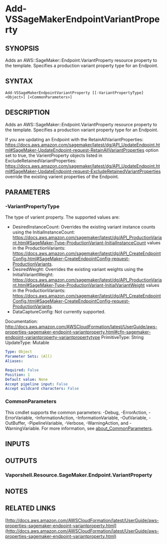 # Add-VSSageMakerEndpointVariantProperty

## SYNOPSIS
Adds an AWS::SageMaker::Endpoint.VariantProperty resource property to the template.
Specifies a production variant property type for an Endpoint.

## SYNTAX

```
Add-VSSageMakerEndpointVariantProperty [[-VariantPropertyType] <Object>] [<CommonParameters>]
```

## DESCRIPTION
Adds an AWS::SageMaker::Endpoint.VariantProperty resource property to the template.
Specifies a production variant property type for an Endpoint.

If you are updating an Endpoint with the RetainAllVariantProperties: https://docs.aws.amazon.com/sagemaker/latest/dg/API_UpdateEndpoint.html#SageMaker-UpdateEndpoint-request-RetainAllVariantProperties option set to true, the VarientProperty objects listed in ExcludeRetainedVariantProperties: https://docs.aws.amazon.com/sagemaker/latest/dg/API_UpdateEndpoint.html#SageMaker-UpdateEndpoint-request-ExcludeRetainedVariantProperties override the existing varient properties of the Endpoint.

## PARAMETERS

### -VariantPropertyType
The type of varient property.
The supported values are:
+ DesiredInstanceCount: Overrides the existing variant instance counts using the InitialInstanceCount: https://docs.aws.amazon.com/sagemaker/latest/dg/API_ProductionVariant.html#SageMaker-Type-ProductionVariant-InitialInstanceCount values in the ProductionVariants: https://docs.aws.amazon.com/sagemaker/latest/dg/API_CreateEndpointConfig.html#SageMaker-CreateEndpointConfig-request-ProductionVariants.
+ DesiredWeight: Overrides the existing variant weights using the InitialVariantWeight: https://docs.aws.amazon.com/sagemaker/latest/dg/API_ProductionVariant.html#SageMaker-Type-ProductionVariant-InitialVariantWeight values in the ProductionVariants: https://docs.aws.amazon.com/sagemaker/latest/dg/API_CreateEndpointConfig.html#SageMaker-CreateEndpointConfig-request-ProductionVariants.
+ DataCaptureConfig: Not currently supported.

Documentation: http://docs.aws.amazon.com/AWSCloudFormation/latest/UserGuide/aws-properties-sagemaker-endpoint-variantproperty.html#cfn-sagemaker-endpoint-variantproperty-variantpropertytype
PrimitiveType: String
UpdateType: Mutable

```yaml
Type: Object
Parameter Sets: (All)
Aliases:

Required: False
Position: 1
Default value: None
Accept pipeline input: False
Accept wildcard characters: False
```

### CommonParameters
This cmdlet supports the common parameters: -Debug, -ErrorAction, -ErrorVariable, -InformationAction, -InformationVariable, -OutVariable, -OutBuffer, -PipelineVariable, -Verbose, -WarningAction, and -WarningVariable. For more information, see [about_CommonParameters](http://go.microsoft.com/fwlink/?LinkID=113216).

## INPUTS

## OUTPUTS

### Vaporshell.Resource.SageMaker.Endpoint.VariantProperty
## NOTES

## RELATED LINKS

[http://docs.aws.amazon.com/AWSCloudFormation/latest/UserGuide/aws-properties-sagemaker-endpoint-variantproperty.html](http://docs.aws.amazon.com/AWSCloudFormation/latest/UserGuide/aws-properties-sagemaker-endpoint-variantproperty.html)


